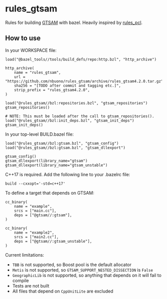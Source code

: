 # rules_gtsam

Rules for building [GTSAM](https://github.com/borglab/gtsam) with bazel. Heavily inspired by [rules_pcl](https://github.com/kgreenek/rules_pcl).


## How to use

In your WORKSPACE file:

```
load("@bazel_tools//tools/build_defs/repo:http.bzl", "http_archive")

http_archive(
    name = "rules_gtsam",
    url = "https://github.com/nbuono/rules_gtsam/archive/rules_gtsam4.2.0.tar.gz",
    sha256 = "[TODO after commit and tagging etc.]",
    strip_prefix = "rules_gtsam4.2.0",
)

load("@rules_gtsam//bzl:repositories.bzl", "gtsam_repositories")
gtsam_repositories()

# NOTE: This must be loaded after the call to gtsam_repositories().
load("@rules_gtsam//bzl:init_deps.bzl", "gtsam_init_deps")
gtsam_init_deps()
```

In your top-level BUILD.bazel file:

```
load("@rules_gtsam//bzl:gtsam.bzl", "gtsam_config")
load("@rules_gtsam//bzl:gtsam.bzl", "gtsam_dllexport")

gtsam_config()
gtsam_dllexport(library_name="gtsam")
gtsam_dllexport(library_name="gtsam_unstable")
```


C++17 is required. Add the following line to your .bazelrc file:

```
build --cxxopt='-std=c++17'
```

To define a target that depends on GTSAM:

```
cc_binary(
    name = "example",
    srcs = ["main.cc"],
    deps = ["@gtsam//:gtsam"],
)

cc_binary(
    name = "example2",
    srcs = ["main2.cc"],
    deps = ["@gtsam//:gtsam_unstable"],
)
```

Current limitations:
* `TBB` is not supported, so Boost pool is the default allocator
* `Metis` is not supported, so `GTSAM_SUPPORT_NESTED_DISSECTION` is `False`
* `GeographicLib` is not supported, so anything that depends on it will fail to compile
* Tests are not built
* All files that depend on `CppUnitLite` are excluded

